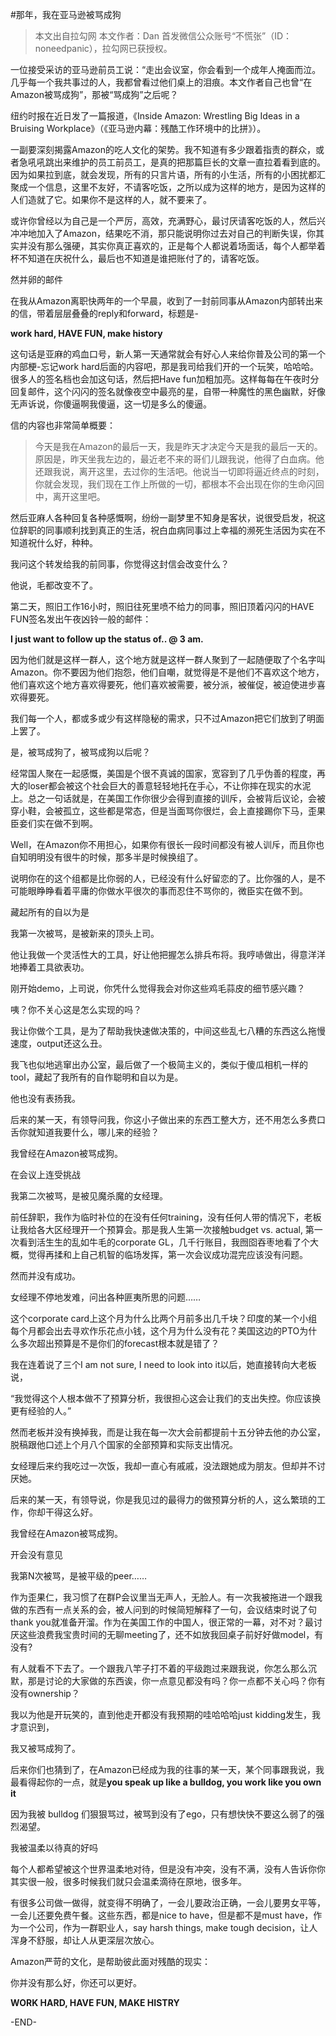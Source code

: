 #那年，我在亚马逊被骂成狗

> 本文出自拉勾网 
> 本文作者：Dan 
> 首发微信公众账号“不慌张”（ID：noneedpanic），拉勾网已获授权。

一位接受采访的亚马逊前员工说：“走出会议室，你会看到一个成年人掩面而泣。几乎每一个我共事过的人，我都曾看过他们桌上的泪痕。本文作者自己也曾“在Amazon被骂成狗”，那被“骂成狗”之后呢？
 
纽约时报在近日发了一篇报道，《Inside Amazon: Wrestling Big Ideas in a Bruising Workplace》（《亚马逊内幕：残酷工作环境中的比拼》）。

一副要深刻揭露Amazon的吃人文化的架势。我不知道有多少跟着指责的群众，或者急吼吼跳出来维护的员工前员工，是真的把那篇巨长的文章一直拉着看到底的。因为如果拉到底，就会发现，所有的只言片语，所有的小生活，所有的小困扰都汇聚成一个信息，这里不友好，不请客吃饭，之所以成为这样的地方，是因为这样的人们造就了它。如果你不是这样的人，就不要来了。

或许你曾经以为自己是一个严厉，高效，充满野心，最讨厌请客吃饭的人，然后兴冲冲地加入了Amazon，结果吃不消，那只能说明你过去对自己的判断失误，你其实并没有那么强硬，其实你真正喜欢的，正是每个人都说着场面话，每个人都举着杯不知道在庆祝什么，最后也不知道是谁把账付了的，请客吃饭。

然并卵的邮件

在我从Amazon离职快两年的一个早晨，收到了一封前同事从Amazon内部转出来的信，带着层层叠叠的reply和forward，标题是-

**work hard, HAVE FUN, make history**

这句话是亚麻的鸡血口号，新人第一天通常就会有好心人来给你普及公司的第一个内部梗-忘记work hard后面的内容吧，那是我司给我们开的一个玩笑，哈哈哈。很多人的签名档也会加这句话，然后把Have fun加粗加亮。这样每每在午夜时分回复邮件，这个闪闪的签名就像夜空中最亮的星，自带一种魔性的黑色幽默，好像无声诉说，你傻逼啊我傻逼，这一切是多么的傻逼。

信的内容也非常简单概要：

> 今天是我在Amazon的最后一天，我是昨天才决定今天是我的最后一天的。原因是，昨天坐我左边的，最近老不来的哥们儿跟我说，他得了白血病。他还跟我说，离开这里，去过你的生活吧。他说当一切即将逼近终点的时刻，你就会发现，我们现在工作上所做的一切，都根本不会出现在你的生命闪回中，离开这里吧。

然后亚麻人各种回复各种感慨啊，纷纷一副梦里不知身是客状，说很受启发，祝这位辞职的同事顺利找到真正的生活，祝白血病同事过上幸福的濒死生活因为实在不知道祝什么好，种种。

我问这个转发给我的前同事，你觉得这封信会改变什么？

他说，毛都改变不了。

第二天，照旧工作16小时，照旧往死里喷不给力的同事，照旧顶着闪闪的HAVE FUN签名发出午夜凶铃一般的邮件： 

**I just want to follow up the status of.. @ 3 am.**

因为他们就是这样一群人，这个地方就是这样一群人聚到了一起随便取了个名字叫Amazon。你不要因为他们抱怨，他们自嘲，就觉得是不是他们不喜欢这个地方，他们喜欢这个地方喜欢得要死，他们喜欢被需要，被分派，被催促，被迫使进步喜欢得要死。

我们每一个人，都或多或少有这样隐秘的需求，只不过Amazon把它们放到了明面上罢了。

是，被骂成狗了，被骂成狗以后呢？

经常国人聚在一起感慨，美国是个很不真诚的国家，宽容到了几乎伪善的程度，再大的loser都会被这个社会巨大的善意轻轻地托在手心，不让你摔在现实的水泥上。总之一句话就是，在美国工作你很少会得到直接的训斥，会被背后议论，会被穿小鞋，会被孤立，这些都是常态，但是当面骂你很烂，会上直接踢你下马，歪果臣妾们实在做不到啊。

Well，在Amazon你不用担心，如果你有很长一段时间都没有被人训斥，而且你也自知明明没有很牛的时候，那多半是时候换组了。

说明你在的这个组都是比你弱的人，已经没有什么好留恋的了。比你强的人，是不可能眼睁睁看着平庸的你做水平很次的事而忍住不骂你的，微臣实在做不到。

藏起所有的自以为是

我第一次被骂，是被新来的顶头上司。

他让我做一个灵活性大的工具，好让他把握怎么排兵布将。我哼哧做出，得意洋洋地捧着工具欲表功。

刚开始demo，上司说，你凭什么觉得我会对你这些鸡毛蒜皮的细节感兴趣？

咦？你不关心这是怎么实现的吗？

我让你做个工具，是为了帮助我快速做决策的，中间这些乱七八糟的东西这么拖慢速度，output还这么丑。

我飞也似地逃窜出办公室，最后做了一个极简主义的，类似于傻瓜相机一样的tool，藏起了我所有的自作聪明和自以为是。

他也没有表扬我。

后来的某一天，有领导问我，你这小子做出来的东西工整大方，还不用怎么多费口舌你就知道我要什么，哪儿来的经验？

我曾经在Amazon被骂成狗。

在会议上连受挑战

我第二次被骂，是被见魔杀魔的女经理。

前任辞职，我作为临时补位的在没有任何training，没有任何人带的情况下，老板让我给各大区经理开一个预算会。那是我人生第一次接触budget vs. actual, 第一次看到活生生的乱如牛毛的corporate GL，几千行账目，我囫囵吞枣地看了个大概，觉得再揉和上自己机智的临场发挥，第一次会议成功混完应该没有问题。

然而并没有成功。

女经理不停地发难，问出各种匪夷所思的问题……

这个corporate card上这个月为什么比两个月前多出几千块？印度的某一个小组每个月都会出去寻欢作乐花点小钱，这个月为什么没有花？美国这边的PTO为什么多次超出预算是不是你们的forecast根本就是错了？

我在连着说了三个I am not sure, I need to look into it以后，她直接转向大老板说，

“我觉得这个人根本做不了预算分析，我很担心这会让我们的支出失控。你应该换更有经验的人。”

然而老板并没有换掉我，而是让我在每一次大会前都提前十五分钟去他的办公室，脱稿跟他口述上个月八个国家的全部预算和实际支出情况。

女经理后来约我吃过一次饭，我却一直心有戚戚，没法跟她成为朋友。但却并不讨厌她。

后来的某一天，有领导说，你是我见过的最得力的做预算分析的人，这么繁琐的工作，你却干得这么好。

我曾经在Amazon被骂成狗。

开会没有意见

我第N次被骂，是被平级的peer……

作为歪果仁，我习惯了在群P会议里当无声人，无脸人。有一次我被拖进一个跟我做的东西有一点关系的会，被人问到的时候简短解释了一句，会议结束时说了句thank you就准备开溜。作为在美国工作的中国人，很正常的一幕，对不对？最讨厌这些浪费我宝贵时间的无聊meeting了，还不如放我回桌子前好好做model，有没有?

有人就看不下去了。一个跟我八竿子打不着的平级跑过来跟我说，你怎么那么沉默，那是讨论的大家做的东西诶，你一点意见都没有吗？你一点都不关心吗？你有没有ownership？

我以为他是开玩笑的，直到他走开都没有我预期的哇哈哈哈just kidding发生，我才意识到，

我又被骂成狗了。

后来你们也猜到了，在Amazon已经成为我的往事的某一天，某个同事跟我说，我最看得起你的一点，就是**you speak up like a bulldog, you work like you own it**

因为我被 bulldog 们狠狠骂过，被骂到没有了ego，只有想快快不要这么弱了的强烈渴望。

我被温柔以待真的好吗

每个人都希望被这个世界温柔地对待，但是没有冲突，没有不满，没有人告诉你你其实很一般，很多时候我们就只会温柔滴待在原地，很多年。

有很多公司做一做得，就变得不明确了，一会儿要政治正确，一会儿要男女平等，一会儿还要免费午餐。这些东西，都是nice to have，但是都不是must have，作为一个公司，作为一群职业人，say harsh things, make tough decision，让人浑身不舒服，却让人从更深层次放心。

Amazon严苛的文化，是帮助彼此面对残酷的现实：

你并没有那么好，你还可以更好。

**WORK HARD, 
HAVE FUN, 
MAKE HISTRY**

-END-